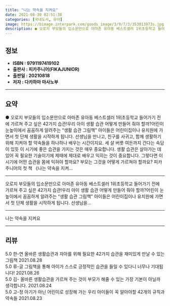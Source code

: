 ```yaml
---
title: "나는 약속을 지켜요"
date: 2021-08-30 02:51:38
categories: [국내도서, 유아]
image: https://bimage.interpark.com/goods_image/3/9/7/3/353013973s.jpg
description: ● 오로지 부모들의 입소문만으로 아마존 유아동 베스트셀러 1위초등학교 들어가기 전에 가르쳐 주고 싶은 42가지 습관!우리 아이 생활 습관 어떻게 만들어 줘야 할까?어린이 눈높이에서 꼼꼼하게 알려주는 “생활 습관 그림책” 아이들은 어린이집이나 유치원에 가면서 첫 단체 생활을 시작하게 됩
---
```


## **정보**

- **ISBN : 9791197419102**
- **출판사 : 피카주니어(FIKAJUNIOR)**
- **출판일 : 20210818**
- **저자 : 다카하마 마사노부**

------



## **요약**

●  오로지 부모들의 입소문만으로 아마존 유아동 베스트셀러 1위초등학교 들어가기 전에 가르쳐 주고 싶은 42가지 습관!우리 아이 생활 습관 어떻게 만들어 줘야 할까?어린이 눈높이에서 꼼꼼하게 알려주는 “생활 습관 그림책” 아이들은 어린이집이나 유치원에 가면서 첫 단체 생활을 시작하게 됩니다. 선생님을 만나고, 친구를 사귀고, 함께 생활하기 위해 지켜야 할 약속들을 하나하나 배우는 시간이지요. 세 살 버릇 여든까지 간다는 속담이 있듯 이 시기에 좋은 습관을 가지는 것은 매우 중요합니다. 생활 습관은 살아가는 데 있어 꼭 필요한 기술이기에 제때에 제대로 배우고 익히는 것이 중요합니다. 그렇다면 이 시기에 어떤 습관을 몸에 익혀야 할까요? 부모는 그것을 어떻게 가르쳐야 할까요?  피카주니어의 첫 책 《나는 약속을 지켜...

------

오로지 부모들의 입소문만으로 아마존 유아동 베스트셀러 1위초등학교 들어가기 전에 가르쳐 주고 싶은 42가지 습관!우리 아이 생활 습관 어떻게 만들어 줘야 할까?어린이 눈높이에서 꼼꼼하게 알려주는 “생활 습관 그림책” 아이들은 어린이집이나 유치원에 가면서 첫 단체 생활을 시작하게 됩니다. 선생님을... 

------


나는 약속을 지켜요 

------


## **리뷰** 

5.0 한-연 올바른 생활습관과 자아를 위해 필요한 42가지 습관을 재미있게 만날 수 있는 그림책 2021.08.28 <br/>5.0 류-글 그림책을 통해 아이가 스스로 긍정적인 습관을 들일 수 있다니 너무나 기대됩니다! 2021.08.26 <br/>5.0 김- 올바른 생활습관을 가르쳐 주는 것이 부모가 해줄 수 있는 가장 기본이 아닐까 생각합니다. 2021.08.24 <br/>5.0 고-정 아기가 아닌 어린이로 성장해 가는 우리 아이들이 꼭 알아야할 42개의 규칙과 약속들 2021.08.23 <br/>